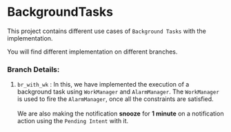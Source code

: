 # BackgroundTasks

This project contains different use cases of `Background Tasks` with the implementation. 

You will find different implementation on different branches.

### Branch Details:

1. `br_with_wk` : In this, we have implemented the execution of a background task using `WorkManager` and `AlarmManager`. 
The `WorkManager` is used to fire the `AlarmManager`, once all the constraints are satisfied.
<br><br>
We are also making the notification <b>snooze</b> for <b>1 minute</b> on a notification action using the `Pending Intent` with it.
